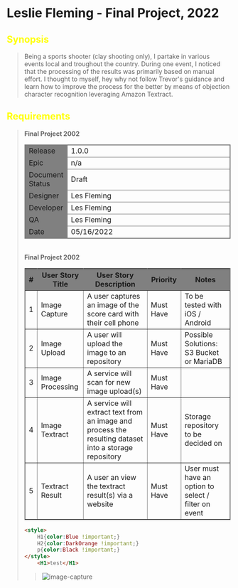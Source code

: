 # Leslie Fleming - Final Project, 2022

## <font style="color:yellow">Synopsis</font>
> Being a sports shooter (clay shooting only), I partake in various events local and troughout the country. During one event, I noticed that the processing of the results was primarily based on manual effort. I thought to myself, hey why not follow Trevor's guidance and learn how to improve the process for the better by means of objection character recognition leveraging Amazon Textract.

## <font style="color:yellow">Requirements </font>

> <table border=1 bordercolor="grey"><b>Final Project 2002</b><br/>
>   <tr><td style="border-width:1;border-color:grey;background-color: grey">Release</td><td style="border-color:grey; width: 25em">1.0.0</td></tr>
>   <tr><td style="border-width:1;border-color:grey;background-color: grey">Epic</td><td style="border-color:grey; width: 25em">n/a</td></tr>
>   <tr><td style="border-width:1;border-color:grey;background-color: grey">Document Status</td><td style="border-color:grey; width: 25em">Draft</td></tr>
>   <tr><td style="border-width:1;border-color:grey;background-color: grey">Designer</td><td style="border-color:grey; width: 25em">Les Fleming</td></tr>
>   <tr><td style="border-width:1;border-color:grey;background-color: grey">Developer</td><td style="border-color:grey; width: 25em">Les Fleming</td></tr>
>   <tr><td style="border-width:1;border-color:grey;background-color: grey">QA</td><td style="border-color:grey; width: 25em">Les Fleming</td></tr>
>   <tr><td style="border-width:1;border-color:grey;background-color: grey">Date</td><td style="border-color:grey; width: 25em">05/16/2022</td></tr>
>  </table>
> <br/>
> <table border=1 bordercolor="grey"><b>Final Project 2002</b><br/>
>   <th style="background-color: grey">#</th>
>   <th style="background-color: grey">User Story Title</th>
>   <th style="background-color: grey">User Story Description</th>
>   <th style="background-color: grey">Priority</th>
>   <th style="background-color: grey">Notes</th>
>   <tr><td>1</td><td>Image Capture</td><td>A user captures an image of the score card with their cell phone</td><td>Must Have</td><td>To be tested with iOS / Android</td></tr>
>   <tr><td>2</td><td>Image Upload</td><td>A user will upload the image to an repository </td><td>Must Have</td><td>Possible Solutions: S3 Bucket or MariaDB</td></tr>
>   <tr><td>3</td><td>Image Processing</td><td>A service will scan for new image upload(s)</td><td>Must Have</td><td></td></tr>
>   <tr><td>4</td><td>Image Textract</td><td>A service will extract text from an image and process the resulting dataset into a storage repository</td><td>Must Have</td><td>Storage repository to be decided on</td></tr>
>   <tr><td>5</td><td>Textract Result</td><td>A user an view the textract result(s) via a website</td><td>Must Have</td><td>User must have an option to select / filter on event</td></tr>
</table>

```html
<style>
    H1{color:Blue !important;}
    H2{color:DarkOrange !important;}
    p{color:Black !important;}
</style>
    <H1>test</H1>
```


<!--
    link(s) for displaying plantUml in Github
-->
> ![image-capture](http://www.plantuml.com/plantuml/proxy?cache=no&src=https://raw.githubusercontent.com/Les-Linux/com.elbicon.coderscampus.project/main/clsg/src/main/resources/markdown/plantuml/uc-ScorecardImageCapture.puml)

